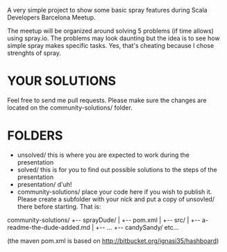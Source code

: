 A very simple project to show some basic spray features during Scala Developers Barcelona Meetup.

The meetup will be organized around solving 5 problems (if time allows) using spray.io. The problems may look daunting but the idea is to see how simple spray makes specific tasks. Yes, that's cheating because I chose strenghts of spray.

YOUR SOLUTIONS
==============

Feel free to send me pull requests. Please make sure the changes are located on the community-solutions/ folder.


FOLDERS
=======

* unsolved/ this is where you are expected to work during the presentation
* solved/ this is for you to find out possible solutions to the steps of the presentation
* presentation/ d'uh!
* community-solutions/ place your code here if you wish to publish it. Please create a subfolder with your nick and put a copy of unsovled/ there before starting. That is:

community-solutions/
  +-- sprayDude/
  |       +-- pom.xml
  |       +-- src/
  |       +-- a-readme-the-dude-added.md
  |       +-- ...
  +-- candySandy/
 etc...


(the maven pom.xml is based on http://bitbucket.org/ignasi35/hashboard)

